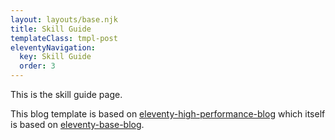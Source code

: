 ```yaml
---
layout: layouts/base.njk
title: Skill Guide
templateClass: tmpl-post
eleventyNavigation:
  key: Skill Guide
  order: 3
---
```


This is the skill guide page.

This blog template is based on [eleventy-high-performance-blog](https://www.industrialempathy.com/posts/eleventy-high-performance-blog/) which itself is based on [eleventy-base-blog](https://github.com/11ty/eleventy-base-blog).
